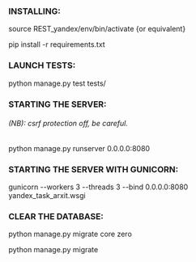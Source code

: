 
### INSTALLING:
source REST_yandex/env/bin/activate   {or equivalent}

pip install -r requirements.txt

### LAUNCH TESTS:
python manage.py test tests/

### STARTING THE SERVER:
###### (NB): csrf protection off, be careful.
python manage.py runserver 0.0.0.0:8080
### STARTING THE SERVER WITH GUNICORN:
gunicorn --workers 3 --threads 3 --bind 0.0.0.0:8080 yandex_task_arxit.wsgi


### CLEAR THE DATABASE:
python manage.py migrate core zero

python manage.py migrate
